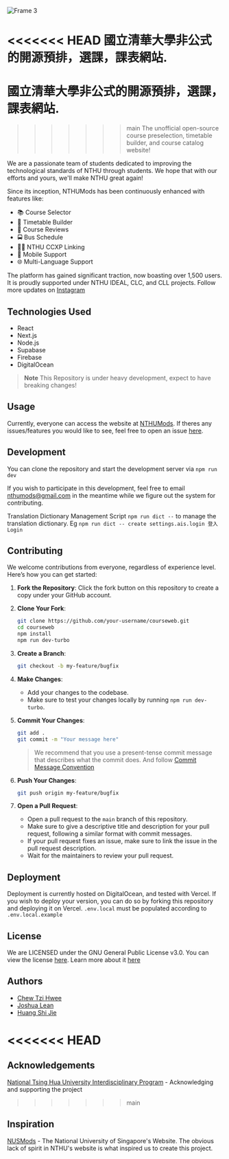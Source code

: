 ![Frame 3](https://github.com/nthumodifications/courseweb/assets/74640729/c810b72f-e428-47bc-8f5b-22a49c4eb1a0)

<<<<<<< HEAD
國立清華大學非公式的開源預排，選課，課表網站.  
=======

# 國立清華大學非公式的開源預排，選課，課表網站.

> > > > > > > main
> > > > > > > The unofficial open-source course preselection, timetable builder, and course catalog website!

We are a passionate team of students dedicated to improving the technological standards of NTHU through students. We hope that with our efforts and yours, we'll make NTHU great again!

Since its inception, NTHUMods has been continuously enhanced with features like:

- 📚 Course Selector
- 📅 Timetable Builder
- 📝 Course Reviews
- 🚍 Bus Schedule
- ⛓️‍💥 NTHU CCXP Linking
- 📱 Mobile Support
- 🌐 Multi-Language Support

The platform has gained significant traction, now boasting over 1,500 users. It is proudly supported under NTHU IDEAL, CLC, and CLL projects.
Follow more updates on [Instagram](https://www.instagram.com/nthumods/)

## Technologies Used

- React
- Next.js
- Node.js
- Supabase
- Firebase
- DigitalOcean

> **Note**
> This Repository is under heavy development, expect to have breaking changes!

## Usage

Currently, everyone can access the website at [NTHUMods](https://nthumods.com). If theres any issues/features you would like to see, feel free to open an issue [here](https://github.com/nthumodifications/courseweb/issues/new/choose).

## Development

You can clone the repository and start the development server via `npm run dev`

If you wish to participate in this development, feel free to email [nthumods@gmail.com](mailto:nthumods@gmail.com) in the meantime while we figure out the system for contributing.

Translation Dictionary Management Script `npm run dict --` to manage the translation dictionary. Eg `npm run dict -- create settings.ais.login 登入 Login`

## Contributing

We welcome contributions from everyone, regardless of experience level. Here’s how you can get started:

1. **Fork the Repository**: Click the fork button on this repository to create a copy under your GitHub account.

2. **Clone Your Fork**:

   ```bash
   git clone https://github.com/your-username/courseweb.git
   cd courseweb
   npm install
   npm run dev-turbo
   ```

3. **Create a Branch**:

   ```bash
   git checkout -b my-feature/bugfix

   ```

4. **Make Changes**:

   - Add your changes to the codebase.
   - Make sure to test your changes locally by running `npm run dev-turbo`.

5. **Commit Your Changes**:

   ```bash
   git add .
   git commit -m "Your message here"
   ```

   > We recommend that you use a present-tense commit message that describes what the commit does. And follow [Commit Message Convention](https://www.conventionalcommits.org/en/v1.0.0/)

6. **Push Your Changes**:

   ```bash
   git push origin my-feature/bugfix
   ```

7. **Open a Pull Request**:
   - Open a pull request to the `main` branch of this repository.
   - Make sure to give a descriptive title and description for your pull request, following a similar format with commit messages.
   - If your pull request fixes an issue, make sure to link the issue in the pull request description.
   - Wait for the maintainers to review your pull request.

## Deployment

Deployment is currently hosted on DigitalOcean, and tested with Vercel. If you wish to deploy your version, you can do so by forking this repository and deploying it on Vercel. `.env.local` must be populated according to `.env.local.example`

## License

We are LICENSED under the GNU General Public License v3.0. You can view the license [here](https://github.com/nthumodifications/courseweb/blob/eff77192c989cf277be1e94660f8e0cf0304b492/LICENSE). Learn more about it [here](https://gist.github.com/kn9ts/cbe95340d29fc1aaeaa5dd5c059d2e60)

## Authors

- [Chew Tzi Hwee](@ImJustChew)
- [Joshua Lean](@Joshimello)
- [Huang Shi Jie](@SJieNg123)

# <<<<<<< HEAD

## Acknowledgements

[National Tsing Hua University Interdisciplinary Program](https://ipth.site.nthu.edu.tw/p/406-1462-267815,r9940.php) - Acknowledging and supporting the project

> > > > > > > main

## Inspiration

[NUSMods](https://nusmods.com) - The National University of Singapore's Website. The obvious lack of spirit in NTHU's website is what inspired us to create this project.
